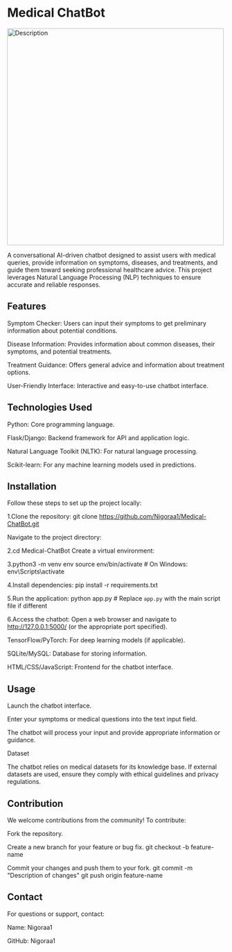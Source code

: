 # Medical ChatBot 

<img src="path-to-your-image.png" alt="Description" width="500"/>



A conversational AI-driven chatbot designed to assist users with medical queries, provide information on symptoms, diseases, and treatments, and guide them toward seeking professional healthcare advice. This project leverages Natural Language Processing (NLP) techniques to ensure accurate and reliable responses.

## Features

Symptom Checker: Users can input their symptoms to get preliminary information about potential conditions.

Disease Information: Provides information about common diseases, their symptoms, and potential treatments.

Treatment Guidance: Offers general advice and information about treatment options.

User-Friendly Interface: Interactive and easy-to-use chatbot interface.

## Technologies Used

Python: Core programming language.

Flask/Django: Backend framework for API and application logic.

Natural Language Toolkit (NLTK): For natural language processing.

Scikit-learn: For any machine learning models used in predictions.

## Installation

Follow these steps to set up the project locally:

1.Clone the repository:
git clone https://github.com/Nigoraa1/Medical-ChatBot.git

Navigate to the project directory:

2.cd Medical-ChatBot
Create a virtual environment:

3.python3 -m venv env
source env/bin/activate  # On Windows: env\Scripts\activate

4.Install dependencies:
pip install -r requirements.txt

5.Run the application:
python app.py  # Replace `app.py` with the main script file if different

6.Access the chatbot:
Open a web browser and navigate to http://127.0.0.1:5000/ (or the appropriate port specified).


TensorFlow/PyTorch: For deep learning models (if applicable).

SQLite/MySQL: Database for storing information.

HTML/CSS/JavaScript: Frontend for the chatbot interface.

## Usage

Launch the chatbot interface.

Enter your symptoms or medical questions into the text input field.

The chatbot will process your input and provide appropriate information or guidance.

Dataset

The chatbot relies on medical datasets for its knowledge base. If external datasets are used, ensure they comply with ethical guidelines and privacy regulations.

## Contribution

We welcome contributions from the community! To contribute:

Fork the repository.

Create a new branch for your feature or bug fix.
git checkout -b feature-name

Commit your changes and push them to your fork.
git commit -m "Description of changes"
git push origin feature-name

## Contact

For questions or support, contact:

Name: Nigoraa1

GitHub: Nigoraa1
